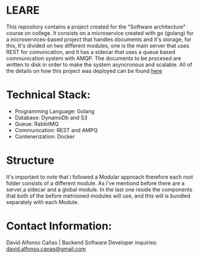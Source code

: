 # LEARE

This repository contains a project created for the "Software architecture" course on college. It consists on a microservice created with go (golang) for a microservices-based project that handles documents and it's storage, for this, It's divided on two different modules, one is the main server that uses REST for comunication, and it has a sidecar that uses a queue based communication system with AMQP. The documents to be procesed are written to disk in order to make the system asyncronous and scalable. All of the details on how this project was deployed can be found [here](https://github.com/dcanasp/leare_apiGateway)

# Technical Stack:
- Programming Language: Golang
- Database: DynamoDb and S3
- Queue: RabbitMQ 
- Communication: REST and AMPQ
- Contenerization: Docker

# Structure

It's important to note that i followed a Modular approach therefore each root folder consists of a different module. As i've mentiond before there are a server,a sidecar and a global module. In the last one reside the components that both of the before metnioned modules will use, and this will is bundled separately with each Module.

# Contact Information:
David Alfonso Cañas | Backend Software Developer inquiries: david.alfonso.canas@gmail.com